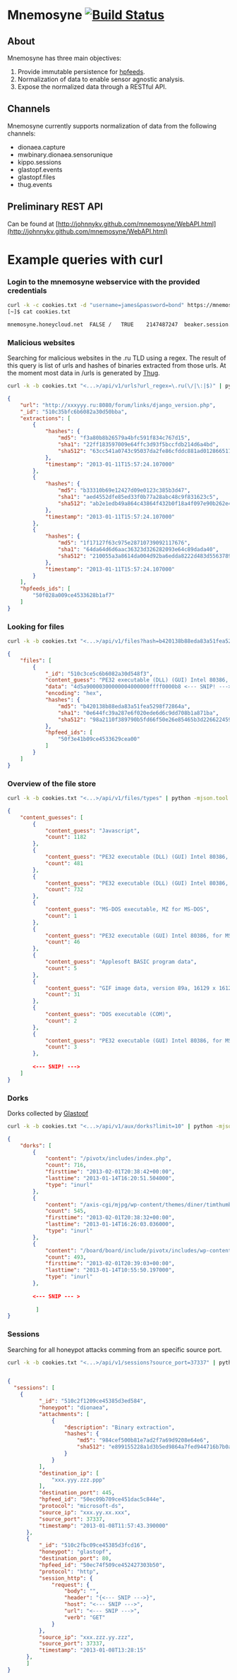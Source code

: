 Mnemosyne [![Build Status](https://travis-ci.org/johnnykv/mnemosyne.png?branch=master)](https://travis-ci.org/johnnykv/mnemosyne)
=========
## About
Mnemosyne has three main objectives:

1. Provide immutable persistence for [hpfeeds](https://redmine.honeynet.org/projects/hpfeeds/wiki).
2. Normalization of data to enable sensor agnostic analysis.
3. Expose the normalized data through a RESTful API.

## Channels
Mnemosyne currently supports normalization of data from the following channels:

* dionaea.capture
* mwbinary.dionaea.sensorunique
* kippo.sessions
* glastopf.events
* glastopf.files
* thug.events

## Preliminary REST API
Can be found at [http://johnnykv.github.com/mnemosyne/WebAPI.html](http://johnnykv.github.com/mnemosyne/WebAPI.html)

# Example queries with curl

### Login to the mnemosyne webservice with the provided credentials
``` bash
curl -k -c cookies.txt -d "username=james&password=bond" https://mnemosyne.honeycloud.net:8282/login
[~]$ cat cookies.txt 

mnemosyne.honeycloud.net  FALSE	/	TRUE	2147487247	beaker.session.id	1f7x19deadbeef8f802fbabe18f1f01a
```


### Malicious websites
Searching for malicious websites in the .ru TLD using a regex. The result of this query is list of urls and hashes of binaries extracted from those urls.
At the moment most data in /urls is generated by [Thug](https://github.com/buffer/thug).
``` bash
curl -k -b cookies.txt "<...>/api/v1/urls?url_regex=\.ru(\/|\:|$)" | python -mjson.tool
```
``` json
{
    "url": "http://xxxyyy.ru:8080/forum/links/django_version.php",
    "_id": "510c35bfc6b6082a30d50bba", 
    "extractions": [
        {
            "hashes": {
                "md5": "f3a80b8b26579a4bfc591f834c767d15", 
                "sha1": "22ff183597009e64ffc3d93f5bccfdb214d6a4bd", 
                "sha512": "63cc541a0743c95037da2fe86cfddc881ad0128665171c50958142f2d8b87a3e90c3085286f774aceb15e28d515ed7b24e399b19579f42da894da206945fe023"
            }, 
            "timestamp": "2013-01-11T15:57:24.107000"
        }, 
        {
            "hashes": {
                "md5": "b33310b69e12427d09e0123c385b3d47", 
                "sha1": "aed4552dfe85ed33f0b77a28abc48c9f831623c5", 
                "sha512": "ab2e1edb49a864c43864f432b0f18a4f097e90b262e4e2964814e022218ad2128a1cdb0402ee76eb75b382f53d145ae7ebd64d0bec7cd599d45ae9c799802b68"
            }, 
            "timestamp": "2013-01-11T15:57:24.107000"
        }, 
        {
            "hashes": {
                "md5": "1f17127f63c975e28710739092117676", 
                "sha1": "64da64d6d6aac36323d326282093e64c89dada40", 
                "sha512": "210055a3a8614da004d92ba6edda8222d483d5563789f9443bb9d5c06481b9674fdf0eef1929410e8c44f9d66c2c7c07e0109e98a5eb92f326a3e8130801f4e7"
            }, 
            "timestamp": "2013-01-11T15:57:24.107000"
        }
    ], 
    "hpfeeds_ids": [
        "50f028a009ce4533628b1af7"
    ]
}
```

### Looking for files
``` bash
curl -k -b cookies.txt "<...>/api/v1/files?hash=b420138b88eda83a51fea5298f72864a" | python -mjson.tool
```
```json
{
    "files": [
        {
            "_id": "510c3ce5c6b6082a30d548f3", 
            "content_guess": "PE32 executable (DLL) (GUI) Intel 80386, for MS Windows, UPX compressed", 
            "data": "4d5a90000300000004000000ffff0000b8 <--- SNIP! --->", 
            "encoding": "hex", 
            "hashes": {
                "md5": "b420138b88eda83a51fea5298f72864a", 
                "sha1": "0e644fc39a287e6f020ede6d6c9dd708b1a871ba", 
                "sha512": "98a2110f389790b5fd66f50e26e85465b3d22662245969b1fd03025194ef7a00a928c3709b57e20d165876231cdab12d38b7ff17e5c173b6562e924dc4087d85"
            }, 
            "hpfeed_ids": [
                "50f3e41b09ce4533629cea00"
            ]
        }
    ]
}
```
### Overview of the file store
``` bash
curl -k -b cookies.txt "<...>/api/v1/files/types" | python -mjson.tool
```
```json
{
    "content_guesses": [
        {
            "content_guess": "Javascript", 
            "count": 1182
        }, 
        {
            "content_guess": "PE32 executable (DLL) (GUI) Intel 80386, for MS Windows", 
            "count": 481
        }, 
        {
            "content_guess": "PE32 executable (DLL) (GUI) Intel 80386, for MS Windows, UPX compressed", 
            "count": 732
        }, 
        {
            "content_guess": "MS-DOS executable, MZ for MS-DOS", 
            "count": 1
        }, 
        {
            "content_guess": "PE32 executable (GUI) Intel 80386, for MS Windows", 
            "count": 46
        }, 
        {
            "content_guess": "Applesoft BASIC program data", 
            "count": 5
        },
        {
            "content_guess": "GIF image data, version 89a, 16129 x 16129", 
            "count": 31
        }, 
        {
            "content_guess": "DOS executable (COM)", 
            "count": 2
        },
        {
            "content_guess": "PE32 executable (GUI) Intel 80386, for MS Windows, UPX compressed", 
            "count": 3
        },
        
        <--- SNIP! --->
    ]
}
```
### Dorks
Dorks collected by [Glastopf](https://github.com/glastopf/glastopf)
``` bash
curl -k -b cookies.txt "<...>/api/v1/aux/dorks?limit=10" | python -mjson.tool
```
```json
{
    "dorks": [
        {
            "content": "/pivotx/includes/index.php", 
            "count": 716, 
            "firsttime": "2013-02-01T20:38:42+00:00", 
            "lasttime": "2013-01-14T16:20:51.504000", 
            "type": "inurl"
        }, 
        {
            "content": "/axis-cgi/mjpg/wp-content/themes/diner/timthumb.php", 
            "count": 545, 
            "firsttime": "2013-02-01T20:38:32+00:00", 
            "lasttime": "2013-01-14T16:26:03.036000", 
            "type": "inurl"
        }, 
        {
            "content": "/board/board/include/pivotx/includes/wp-content/pivotx/includes/timthumb.php", 
            "count": 493, 
            "firsttime": "2013-02-01T20:39:03+00:00", 
            "lasttime": "2013-01-14T10:55:50.197000", 
            "type": "inurl"
        },
        
        <--- SNIP --- >
        
         ]   
}
```

### Sessions
Searching for all honeypot attacks comming from an specific source port.
``` bash
curl -k -b cookies.txt "<...>/api/v1/sessions?source_port=37337" | python -mjson.tool
```
```json

{
  "sessions": [
    {
          "_id": "510c2f1209ce45385d3ed584", 
          "honeypot": "dionaea", 
          "attachments": [
              {
                  "description": "Binary extraction", 
                  "hashes": {
                      "md5": "984cef500b81e7ad2f7a69d9208e64e6", 
                      "sha512": "e899155228a1d3b5ed9864a7fed944716b7b0a3061b76e0f720bf9f7f6c65c633d8fdd4799335b9d92238b4b18e8076718a87a5d7a6538fec4223f111224b5e5"
                  }
              }
          ], 
          "destination_ip": [
              "xxx.yyy.zzz.ppp"
          ], 
          "destination_port": 445, 
          "hpfeed_id": "50ec09b709ce451dac5c844e", 
          "protocol": "microsoft-ds", 
          "source_ip": "xxx.yy.xx.xxx", 
          "source_port": 37337, 
          "timestamp": "2013-01-08T11:57:43.390000"
      }, 
      {
          "_id": "510c2fbc09ce45385d3fcd16",
          "honeypot": "glastopf", 
          "destination_port": 80, 
          "hpfeed_id": "50ec74f509ce452427303b50", 
          "protocol": "http", 
          "session_http": {
              "request": {
                  "body": "", 
                  "header": "{<--- SNIP --->}", 
                  "host": "<--- SNIP --->", 
                  "url": "<--- SNIP --->", 
                  "verb": "GET"
              }
          }, 
          "source_ip": "xxx.zzz.yy.zzz", 
          "source_port": 37337, 
          "timestamp": "2013-01-08T13:28:15"
      },
      ]
}
```



